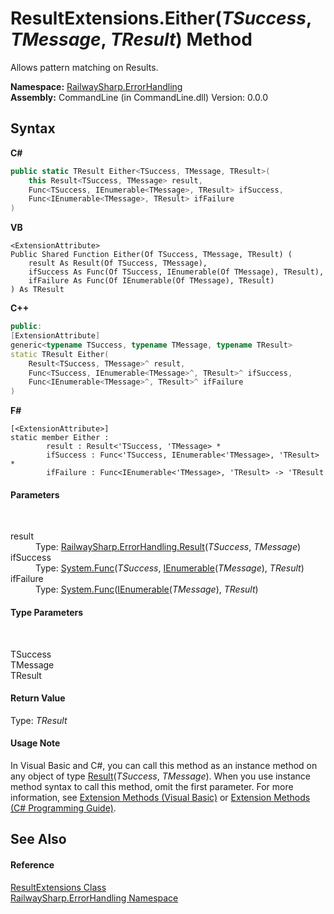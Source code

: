 # ResultExtensions.Either(*TSuccess*, *TMessage*, *TResult*) Method 
 

Allows pattern matching on Results.

**Namespace:**&nbsp;<a href="N_RailwaySharp_ErrorHandling">RailwaySharp.ErrorHandling</a><br />**Assembly:**&nbsp;CommandLine (in CommandLine.dll) Version: 0.0.0

## Syntax

**C#**<br />
``` C#
public static TResult Either<TSuccess, TMessage, TResult>(
	this Result<TSuccess, TMessage> result,
	Func<TSuccess, IEnumerable<TMessage>, TResult> ifSuccess,
	Func<IEnumerable<TMessage>, TResult> ifFailure
)

```

**VB**<br />
``` VB
<ExtensionAttribute>
Public Shared Function Either(Of TSuccess, TMessage, TResult) ( 
	result As Result(Of TSuccess, TMessage),
	ifSuccess As Func(Of TSuccess, IEnumerable(Of TMessage), TResult),
	ifFailure As Func(Of IEnumerable(Of TMessage), TResult)
) As TResult
```

**C++**<br />
``` C++
public:
[ExtensionAttribute]
generic<typename TSuccess, typename TMessage, typename TResult>
static TResult Either(
	Result<TSuccess, TMessage>^ result, 
	Func<TSuccess, IEnumerable<TMessage>^, TResult>^ ifSuccess, 
	Func<IEnumerable<TMessage>^, TResult>^ ifFailure
)
```

**F#**<br />
``` F#
[<ExtensionAttribute>]
static member Either : 
        result : Result<'TSuccess, 'TMessage> * 
        ifSuccess : Func<'TSuccess, IEnumerable<'TMessage>, 'TResult> * 
        ifFailure : Func<IEnumerable<'TMessage>, 'TResult> -> 'TResult 

```


#### Parameters
&nbsp;<dl><dt>result</dt><dd>Type: <a href="T_RailwaySharp_ErrorHandling_Result_2">RailwaySharp.ErrorHandling.Result</a>(*TSuccess*, *TMessage*)<br /></dd><dt>ifSuccess</dt><dd>Type: <a href="https://docs.microsoft.com/dotnet/api/system.func-3" target="_blank">System.Func</a>(*TSuccess*, <a href="https://docs.microsoft.com/dotnet/api/system.collections.generic.ienumerable-1" target="_blank">IEnumerable</a>(*TMessage*), *TResult*)<br /></dd><dt>ifFailure</dt><dd>Type: <a href="https://docs.microsoft.com/dotnet/api/system.func-2" target="_blank">System.Func</a>(<a href="https://docs.microsoft.com/dotnet/api/system.collections.generic.ienumerable-1" target="_blank">IEnumerable</a>(*TMessage*), *TResult*)<br /></dd></dl>

#### Type Parameters
&nbsp;<dl><dt>TSuccess</dt><dd /><dt>TMessage</dt><dd /><dt>TResult</dt><dd /></dl>

#### Return Value
Type: *TResult*

#### Usage Note
In Visual Basic and C#, you can call this method as an instance method on any object of type <a href="T_RailwaySharp_ErrorHandling_Result_2">Result</a>(*TSuccess*, *TMessage*). When you use instance method syntax to call this method, omit the first parameter. For more information, see <a href="https://docs.microsoft.com/dotnet/visual-basic/programming-guide/language-features/procedures/extension-methods">Extension Methods (Visual Basic)</a> or <a href="https://docs.microsoft.com/dotnet/csharp/programming-guide/classes-and-structs/extension-methods">Extension Methods (C# Programming Guide)</a>.

## See Also


#### Reference
<a href="T_RailwaySharp_ErrorHandling_ResultExtensions">ResultExtensions Class</a><br /><a href="N_RailwaySharp_ErrorHandling">RailwaySharp.ErrorHandling Namespace</a><br />